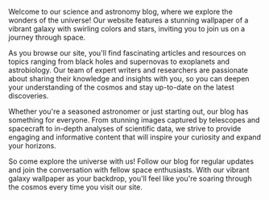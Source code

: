 <!--
Write me content for website with wallpaper "A vibrant galaxy with swirling colors and stars for a science or astronomy blog"
-->

<!--font:The font that would best fit the science and astronomy blog with a vibrant galaxy wallpaper is "Montserrat".-->

Welcome to our science and astronomy blog, where we explore the wonders of the universe! Our website features a stunning wallpaper of a vibrant galaxy with swirling colors and stars, inviting you to join us on a journey through space.

As you browse our site, you'll find fascinating articles and resources on topics ranging from black holes and supernovas to exoplanets and astrobiology. Our team of expert writers and researchers are passionate about sharing their knowledge and insights with you, so you can deepen your understanding of the cosmos and stay up-to-date on the latest discoveries.

Whether you're a seasoned astronomer or just starting out, our blog has something for everyone. From stunning images captured by telescopes and spacecraft to in-depth analyses of scientific data, we strive to provide engaging and informative content that will inspire your curiosity and expand your horizons.

So come explore the universe with us! Follow our blog for regular updates and join the conversation with fellow space enthusiasts. With our vibrant galaxy wallpaper as your backdrop, you'll feel like you're soaring through the cosmos every time you visit our site.
